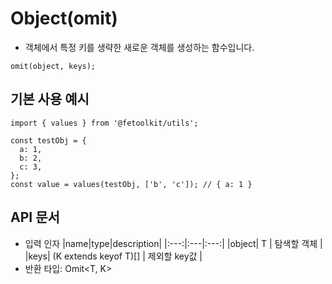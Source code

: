 # Object(omit)

- 객체에서 특정 키를 생략한 새로운 객체를 생성하는 함수입니다.

```tsx
omit(object, keys);
```

## 기본 사용 예시

```tsx
import { values } from '@fetoolkit/utils';

const testObj = {
  a: 1,
  b: 2,
  c: 3,
};
const value = values(testObj, ['b', 'c']); // { a: 1 }
```

## API 문서

- 입력 인자
  |name|type|description|
  |:---:|:---|:---:|
  |object| T | 탐색할 객체 |
  |keys| (K extends keyof T)[] | 제외할 key값 |
- 반환 타입: Omit<T, K>
